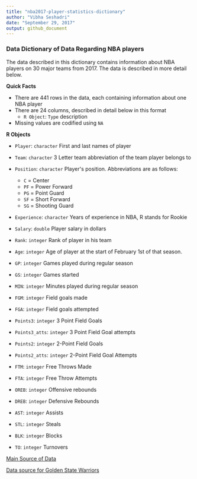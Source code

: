 ```yaml
---
title: "nba2017-player-statistics-dictionary"
author: "Vibha Seshadri"
date: "September 29, 2017"
output: github_document
---
```


### Data Dictionary of Data Regarding NBA players
The data described in this dictionary contains information about NBA players on 30 major teams from 2017. The data is described in more detail below.

**Quick Facts**

- There are 441 rows in the data, each containing information about one NBA player
- There are 24 columns, described in detail below in this format
     - `R Object`: `Type` description
- Missing values are codified using `NA`

**R Objects**

- `Player`: `character` First and last names of player

- `Team`: `character` 3 Letter team abbreviation of the team player belongs to

- `Position`: `character` Player's position. Abbreviations are as follows:
     - `C` = Center
     - `PF` = Power Forward
     - `PG` = Point Guard
     - `SF` = Short Forward
     - `SG` = Shooting Guard

- `Experience`: `character` Years of experience in NBA, R stands for Rookie

- `Salary`: `double` Player salary in dollars

- `Rank`: `integer` Rank of player in his team

- `Age`: `integer` Age of player at the start of February 1st of that season.

- `GP`: `integer` Games played during regular season

- `GS`: `integer` Games started

- `MIN`: `integer` Minutes played during regular season

- `FGM`: `integer` Field goals made

- `FGA`: `integer` Field goals attempted

- `Points3`: `integer` 3 Point Field Goals

- `Points3_atts`: `integer` 3 Point Field Goal attempts

- `Points2`: `integer` 2-Point Field Goals

- `Points2_atts`: `integer` 2-Point Field Goal Attempts

- `FTM`: `integer` Free Throws Made

- `FTA`: `integer` Free Throw Attempts

- `OREB`: `integer` Offensive rebounds

- `DREB`: `integer` Defensive Rebounds

- `AST`: `integer` Assists

- `STL`: `integer` Steals

- `BLK`: `integer` Blocks

- `TO`: `integer` Turnovers

[Main Source of Data](www.basketball-reference.com)

[Data source for Golden State Warriors](www.basketball-reference.com/teams/GSW/2017.html)